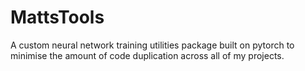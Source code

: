# MattsTools

A custom neural network training utilities package built on pytorch to minimise the amount of code duplication across all of my projects.